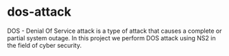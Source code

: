 # dos-attack
DOS - Denial Of Service attack is a type of attack that causes a complete or partial system outage. In this project we perform DOS attack using NS2 in the field of cyber security.
